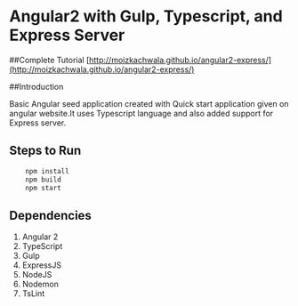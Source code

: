 # Angular2 with Gulp, Typescript, and Express Server

##Complete Tutorial [http://moizkachwala.github.io/angular2-express/](http://moizkachwala.github.io/angular2-express/)

##Introduction

Basic Angular seed application created with Quick start application given on angular website.It uses Typescript language and also added support for Express server.

## Steps to Run
```sh
    npm install
    npm build
    npm start
```

## Dependencies

1. Angular 2
2. TypeScript
3. Gulp
4. ExpressJS
5. NodeJS
6. Nodemon
7. TsLint


